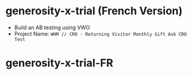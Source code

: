 # generosity-x-trial (French Version)

- Build an AB testing using VWO
- Project Name: `WHM // CRO - Returning Visitor Monthly Gift Ask CRO Test`
# generosity-x-trial-FR
